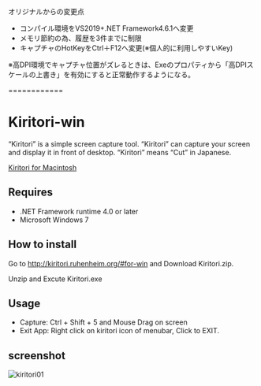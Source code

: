 オリジナルからの変更点

- コンパイル環境をVS2019+.NET Framework4.6.1へ変更
- メモリ節約の為、履歴を3件までに制限
- キャプチャのHotKeyをCtrl＋F12へ変更(※個人的に利用しやすいKey)

※高DPI環境でキャプチャ位置がズレるときは、Exeのプロパティから「高DPIスケールの上書き」を有効にすると正常動作するようになる。

============

Kiritori-win
============

“Kiritori” is a simple screen capture tool.
“Kiritori” can capture your screen and display it in front of desktop.
“Kiritori” means “Cut” in Japanese.

[Kiritori for Macintosh](http://kiritori.ruhenheim.org)

## Requires ##
- .NET Framework runtime 4.0 or later
- Microsoft Windows 7

## How to install ##
Go to http://kiritori.ruhenheim.org/#for-win
and Download Kiritori.zip.

Unzip and Excute Kiritori.exe


## Usage ##
- Capture: Ctrl + Shift + 5 and Mouse Drag on screen
- Exit App: Right click on kiritori icon of menubar, Click to EXIT.

## screenshot ##

![kiritori01](https://github.com/mmiyaji/Kiritori-win/blob/master/screenshot/screenshot02.png?raw=true)
